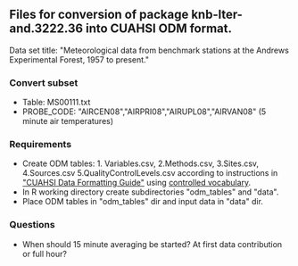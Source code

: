 ## Files for conversion of package knb-lter-and.3222.36 into CUAHSI ODM format.

Data set title: "Meteorological data from benchmark stations at the Andrews Experimental Forest, 1957 to present."

### Convert subset
* Table: MS00111.txt
* PROBE_CODE: "AIRCEN08","AIRPRI08","AIRUPL08","AIRVAN08" (5 minute air temperatures)

### Requirements
* Create ODM tables: 1. Variables.csv, 2.Methods.csv, 3.Sites.csv, 4.Sources.csv 5.QualityControlLevels.csv
          according to instructions in ["CUAHSI Data Formatting Guide"](https://www.cuahsi.org/uploads/pages/img/CUAHSI_Formatting_Guide.pdf)
          using [controlled vocabulary](http://his.cuahsi.org/mastercvreg/edit_cv11.aspx?tbl=VariableNameCV&id=1157579162).
 * In R working directory create subdirectories "odm_tables" and "data".
 * Place ODM tables in "odm_tables" dir and input data in "data" dir.

### Questions
* When should 15 minute averaging be started? At first data contribution or full hour?
